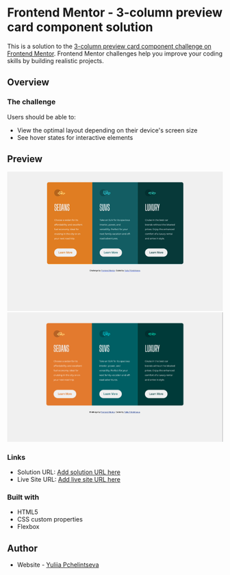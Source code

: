 # Frontend Mentor - 3-column preview card component solution

This is a solution to the [3-column preview card component challenge on Frontend Mentor](https://www.frontendmentor.io/challenges/3column-preview-card-component-pH92eAR2-). Frontend Mentor challenges help you improve your coding skills by building realistic projects.

## Overview

### The challenge

Users should be able to:

- View the optimal layout depending on their device's screen size
- See hover states for interactive elements

## Preview 

<p align="center">
  <img src="/images/3-column-preview-card-component.gif">
  <img src="/images/3-column-preview-card-component.png">
</p>

### Links

- Solution URL: [Add solution URL here](https://your-solution-url.com)
- Live Site URL: [Add live site URL here](https://your-live-site-url.com)

### Built with

- HTML5
- CSS custom properties
- Flexbox


## Author

- Website - [Yuliia Pchelintseva](https://www.linkedin.com/in/yuliia-pch/)
